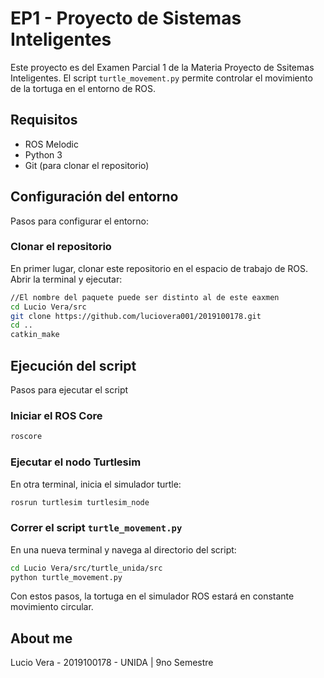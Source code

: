 # EP1 - Proyecto de Sistemas Inteligentes

Este proyecto es del Examen Parcial 1 de la Materia Proyecto de Ssitemas Inteligentes. El script `turtle_movement.py` permite controlar el movimiento de la tortuga en el entorno de ROS.

## Requisitos

- ROS Melodic
- Python 3
- Git (para clonar el repositorio)

## Configuración del entorno

Pasos para configurar el entorno:

### Clonar el repositorio

En primer lugar, clonar este repositorio en el espacio de trabajo de ROS. Abrir la terminal y ejecutar:

```bash
//El nombre del paquete puede ser distinto al de este eaxmen
cd Lucio Vera/src
git clone https://github.com/luciovera001/2019100178.git
cd ..
catkin_make
```
## Ejecución del script

Pasos para ejecutar el script

### Iniciar el ROS Core
```bash
roscore
```

### Ejecutar el nodo Turtlesim
En otra terminal, inicia el simulador turtle:

```bash
rosrun turtlesim turtlesim_node
```

### Correr el script `turtle_movement.py`

En una nueva terminal y navega al directorio del script:

```bash
cd Lucio Vera/src/turtle_unida/src
python turtle_movement.py
```

Con estos pasos, la tortuga en el simulador ROS estará en constante movimiento circular.

## About me
Lucio Vera - 2019100178 - UNIDA | 9no Semestre